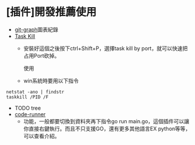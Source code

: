 # \[插件]開發推薦使用

* [git-graph](https://marketplace.visualstudio.com/items?itemName=mhutchie.git-graph)圖表紀錄
* [Task Kill](https://marketplace.visualstudio.com/items?itemName=Shynet.vscode-taskkill)
  *   安裝好這個之後按下ctrl+Shift+P，選擇task kill by port，就可以快速把占用Port砍掉。

      使用
  * win系統時要用以下指令

```
netstat -ano | findstr 
taskkill /PID /F
```

* TODO tree
* &#x20;[code-runner](https://marketplace.visualstudio.com/items?itemName=formulahendry.code-runner)
  * 功能，一般都要切換到資料夾再下指令go run main.go，這個插件可以讓你直接右鍵執行。而且不只支援GO，還有更多其他語言EX python等等，可以查看介紹。

